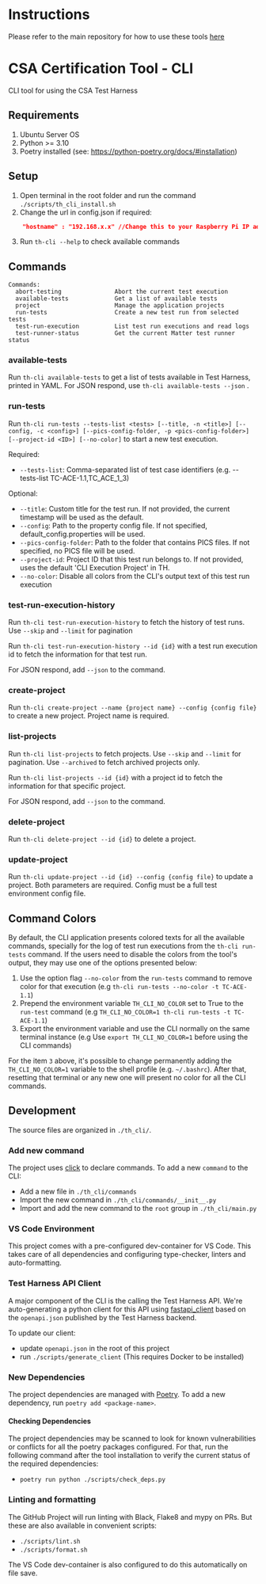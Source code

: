 <!--
 *
 * Copyright (c) 2023 Project CHIP Authors
 *
 * Licensed under the Apache License, Version 2.0 (the "License");
 * you may not use this file except in compliance with the License.
 * You may obtain a copy of the License at
 *
 * http://www.apache.org/licenses/LICENSE-2.0
 *
 * Unless required by applicable law or agreed to in writing, software
 * distributed under the License is distributed on an "AS IS" BASIS,
 * WITHOUT WARRANTIES OR CONDITIONS OF ANY KIND, either express or implied.
 * See the License for the specific language governing permissions and
 * limitations under the License.
-->

# Instructions

Please refer to the main repository for how to use these tools [here](https://github.com/project-chip/certification-tool)


# CSA Certification Tool - CLI

CLI tool for using the CSA Test Harness

## Requirements

1. Ubuntu Server OS
2. Python >= 3.10
3. Poetry installed (see: https://python-poetry.org/docs/#installation)

## Setup

1. Open terminal in the root folder and run the command `./scripts/th_cli_install.sh`
2. Change the url in config.json if required:

```json
    "hostname" : "192.168.x.x" //Change this to your Raspberry Pi IP address/localhost for local development
```

3. Run `th-cli --help` to check available commands

## Commands

```
Commands:
  abort-testing               Abort the current test execution
  available-tests             Get a list of available tests
  project                     Manage the application projects
  run-tests                   Create a new test run from selected tests
  test-run-execution          List test run executions and read logs
  test-runner-status          Get the current Matter test runner status
```

### available-tests

Run `th-cli available-tests` to get a list of tests available in Test Harness, printed in YAML. For JSON respond, use `th-cli available-tests --json` .

### run-tests

Run `th-cli run-tests --tests-list <tests> [--title, -n <title>] [--config, -c <config>] [--pics-config-folder, -p <pics-config-folder>] [--project-id <ID>] [--no-color]` to start a new test execution.

Required:
- `--tests-list`: Comma-separated list of test case identifiers (e.g. --tests-list TC-ACE-1.1,TC_ACE_1_3)

Optional:
- `--title`: Custom title for the test run. If not provided, the current timestamp will be used as the default.
- `--config`: Path to the property config file. If not specified, default_config.properties will be used.
- `--pics-config-folder`: Path to the folder that contains PICS files. If not specified, no PICS file will be used.
- `--project-id`: Project ID that this test run belongs to. If not provided, uses the default 'CLI Execution Project' in TH.
- `--no-color`: Disable all colors from the CLI's output text of this test run execution

### test-run-execution-history

Run `th-cli test-run-execution-history` to fetch the history of test runs. Use `--skip` and `--limit` for pagination

Run `th-cli test-run-execution-history --id {id}` with a test run execution id to fetch the information for that test run.

For JSON respond, add `--json` to the command.

### create-project

Run `th-cli create-project --name {project name} --config {config file}` to create a new project. Project name is required.

### list-projects

Run `th-cli list-projects` to fetch projects. Use `--skip` and `--limit` for pagination. Use `--archived` to fetch archived projects only.

Run `th-cli list-projects --id {id}` with a project id to fetch the information for that specific project.

For JSON respond, add `--json` to the command.

### delete-project

Run `th-cli delete-project --id {id}` to delete a project.

### update-project

Run `th-cli update-project --id {id} --config {config file}` to update a project. Both parameters are required. Config must be a full test environment config file.

## Command Colors
By default, the CLI application presents colored texts for all the available commands, specially for the log of test run executions from the `th-cli run-tests` command.
If the users need to disable the colors from the tool's output, they may use one of the options presented below:

1. Use the option flag `--no-color` from the `run-tests` command to remove color for that execution (e.g `th-cli run-tests --no-color -t TC-ACE-1.1`)
2. Prepend the environment variable `TH_CLI_NO_COLOR` set to True to the `run-test` command (e.g `TH_CLI_NO_COLOR=1 th-cli run-tests -t TC-ACE-1.1`)
3. Export the environment variable and use the CLI normally on the same terminal instance (e.g Use `export TH_CLI_NO_COLOR=1` before using the CLI commands)

For the item `3` above, it's possible to change permanently adding the `TH_CLI_NO_COLOR=1` variable to the shell profile (e.g. `~/.bashrc`).
After that, resetting that terminal or any new one will present no color for all the CLI commands.

## Development

The source files are organized in `./th_cli/`.

### Add new command

The project uses [click](https://click.palletsprojects.com/) to declare commands.
To add a new `command` to the CLI:

-   Add a new file in `./th_cli/commands`
-   Import the new command in `./th_cli/commands/__init__.py`
-   Import and add the new command to the `root` group in `./th_cli/main.py`

### VS Code Environment

This project comes with a pre-configured dev-container for VS Code. This takes care of all dependencies and configuring
type-checker, linters and auto-formatting.

### Test Harness API Client

A major component of the CLI is the calling the Test Harness API. We're auto-generating a python client for this API
using [fastapi_client](https://github.com/dmontagu/fastapi_client) based on the `openapi.json` published by the
Test Harness backend.

To update our client:

-   update `openapi.json` in the root of this project
-   run `./scripts/generate_client` (This requires Docker to be installed)

### New Dependencies

The project dependencies are managed with [Poetry](https://python-poetry.org).
To add a new dependency, run `poetry add <package-name>`.

#### Checking Dependencies

The project dependencies may be scanned to look for known vulnerabilities or conflicts for all the poetry packages
configured. For that, run the following command after the tool installation to verify the current status of the
required dependencies:

-  `poetry run python ./scripts/check_deps.py`

### Linting and formatting

The GitHub Project will run linting with Black, Flake8 and mypy on PRs. But these are also available
in convenient scripts:

-   `./scripts/lint.sh`
-   `./scripts/format.sh`

The VS Code dev-container is also configured to do this automatically on file save.
